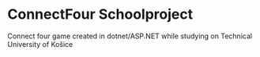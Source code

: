 # ConnectFour Schoolproject

Connect four game created in dotnet/ASP.NET while studying on Technical University of Košice
